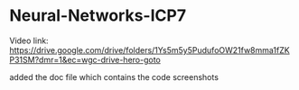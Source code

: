 # Neural-Networks-ICP7

Video link: https://drive.google.com/drive/folders/1Ys5m5y5PudufoOW21fw8mma1fZKP31SM?dmr=1&ec=wgc-drive-hero-goto 

added the doc file which contains the code screenshots
